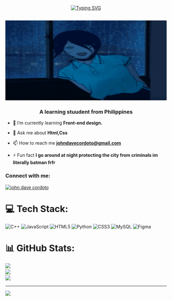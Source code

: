 <div align="center">

 <a href="https://git.io/typing-svg"><img src="https://readme-typing-svg.herokuapp.com?font=Press+Start+2P&size=35&pause=1000&color=A238F7&center=true&vCenter=true&repeat=false&width=500&height=100&lines=HELLO!" alt="Typing SVG" /></a>

  <br>


  <img src="https://github.com/Nycx04/Nycx04/blob/main/reze-csm-reze.gif?raw=true" alt="Reze" width="850" height="250" />
</div>



<h3 align="center">A learning stuudent from Philippines</h3>



- 🌱 I’m currently learning **Front-end design.**

- 💬 Ask me about **Html,Css**

- 📫 How to reach me **johndavecordoto@gmail.com**

- ⚡ Fun fact **I go around at night protecting the city from criminals im literally batman frfr**

<h3 align="left">Connect with me:</h3>
<p align="left">
<a href="https://fb.com/john dave cordoto" target="blank"><img align="center" src="https://raw.githubusercontent.com/rahuldkjain/github-profile-readme-generator/master/src/images/icons/Social/facebook.svg" alt="john dave cordoto" height="30" width="40" /></a>
</p>


# 💻 Tech Stack:
![C++](https://img.shields.io/badge/c++-%2300599C.svg?style=for-the-badge&logo=c%2B%2B&logoColor=white) ![JavaScript](https://img.shields.io/badge/javascript-%23323330.svg?style=for-the-badge&logo=javascript&logoColor=%23F7DF1E) ![HTML5](https://img.shields.io/badge/html5-%23E34F26.svg?style=for-the-badge&logo=html5&logoColor=white) ![Python](https://img.shields.io/badge/python-3670A0?style=for-the-badge&logo=python&logoColor=ffdd54) ![CSS3](https://img.shields.io/badge/css3-%231572B6.svg?style=for-the-badge&logo=css3&logoColor=white) ![MySQL](https://img.shields.io/badge/mysql-4479A1.svg?style=for-the-badge&logo=mysql&logoColor=white) ![Figma](https://img.shields.io/badge/figma-%23F24E1E.svg?style=for-the-badge&logo=figma&logoColor=white)
# 📊 GitHub Stats:
![](https://github-readme-stats.vercel.app/api?username=Nycx04&theme=dark&hide_border=false&include_all_commits=false&count_private=false)<br/>
![](https://nirzak-streak-stats.vercel.app/?user=Nycx04&theme=dark&hide_border=false)<br/>
![](https://github-readme-stats.vercel.app/api/top-langs/?username=Nycx04&theme=dark&hide_border=false&include_all_commits=false&count_private=false&layout=compact)

---
[![](https://visitcount.itsvg.in/api?id=Nycx04&icon=0&color=0)](https://visitcount.itsvg.in)

<!-- Proudly created with GPRM ( https://gprm.itsvg.in ) -->

